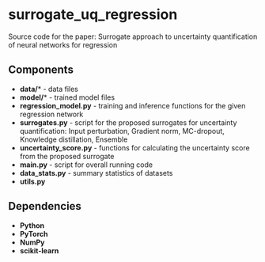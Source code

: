 # surrogate_uq_regression
Source code for the paper: Surrogate approach to uncertainty quantification of neural networks for regression

## Components
- **data/*** - data files
- **model/*** - trained model files
- **regression_model.py** - training and inference functions for the given regression network
- **surrogates.py** - script for the proposed surrogates for uncertainty quantification: Input perturbation, Gradient norm, MC-dropout, Knowledge distillation, Ensemble
- **uncertainty_score.py** - functions for calculating the uncertainty score from the proposed surrogate
- **main.py** - script for overall running code
- **data_stats.py** - summary statistics of datasets
- **utils.py**

## Dependencies
- **Python**
- **PyTorch**
- **NumPy**
- **scikit-learn**

